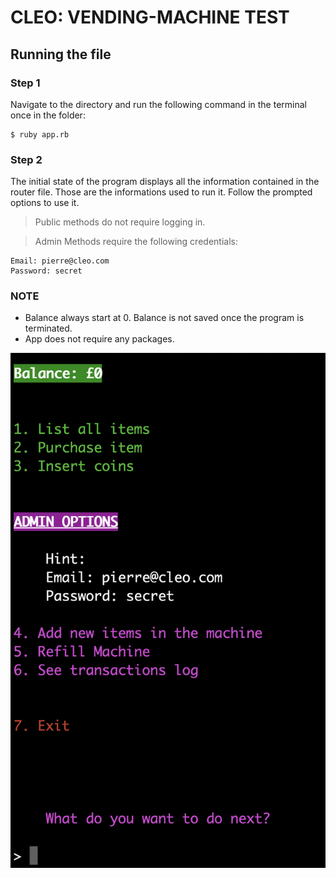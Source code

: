 # CLEO: VENDING-MACHINE TEST

## Running the file

### Step 1
Navigate to the directory and run the following command in the terminal once in the folder:
```
$ ruby app.rb   
```
### Step 2
The initial state of the program displays all the information contained in the router file. Those are the informations used to run it. Follow the prompted options to use it.

> Public methods do not require logging in.

> Admin Methods require the following credentials:

```
Email: pierre@cleo.com
Password: secret
```

### NOTE

- Balance always start at 0. Balance is not saved once the program is terminated.
- App does not require any packages.

![picture example](/example.png)

